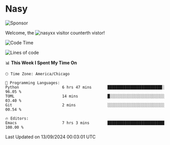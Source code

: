 # Nasy

<!--
<p align="center">
<img height="200" src="https://github-readme-stats.vercel.app/api?username=nasyxx&count_private=true&show_icons=true&theme=dracula&include_all_commits=true"/>
<img height="200" src="https://github-readme-stats.vercel.app/api/top-langs/?username=nasyxx&theme=dracula&hide=html,jupyter+notebook&count_private=true&show_icons=true"/>
</p>

  
----------------
-->

![Sponsor](https://img.shields.io/static/v1.svg?label=Sponsor&message=%E2%9D%A4&logo=GitHub&style=flat&color=pink)
 
Welcome, the ![nasyxx visitor counter](https://count.getloli.com/get/@nasyxx?theme=rule34)th vistor!
 
<!--START_SECTION:waka-->
![Code Time](http://img.shields.io/badge/Code%20Time-4%2C627%20hrs%208%20mins-blue)

![Lines of code](https://img.shields.io/badge/From%20Hello%20World%20I%27ve%20Written-6.4%20million%20lines%20of%20code-blue)

📊 **This Week I Spent My Time On** 

```text
🕑︎ Time Zone: America/Chicago

💬 Programming Languages: 
Python                   6 hrs 47 mins       ████████████████████████░   96.05 % 
TOML                     14 mins             █░░░░░░░░░░░░░░░░░░░░░░░░   03.40 % 
Git                      2 mins              ░░░░░░░░░░░░░░░░░░░░░░░░░   00.54 % 

🔥 Editors: 
Emacs                    7 hrs 3 mins        █████████████████████████   100.00 % 
```


 Last Updated on 13/09/2024 00:03:01 UTC
<!--END_SECTION:waka-->

<!-- ![visitors](https://visitor-badge.laobi.icu/badge?page_id=nasyxx.nasyxx) -->
